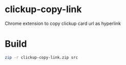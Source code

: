 # clickup-copy-link
Chrome extension to copy clickup card url as hyperlink

# Build
```bash
zip -r clickup-copy-link.zip src
```